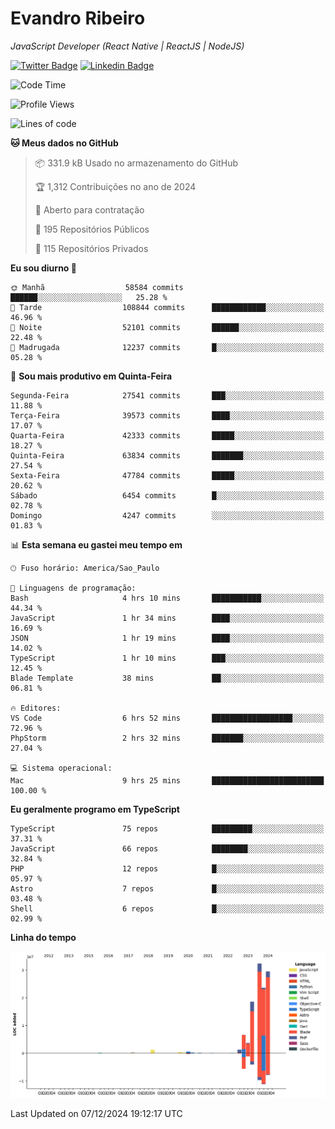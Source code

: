 # Evandro **Ribeiro**

*JavaScript Developer (React Native | ReactJS | NodeJS)*

[![Twitter Badge](https://img.shields.io/badge/-@ribeiroevandro-201B2D?style=flat-square&labelColor=201B2D&logo=twitter&logoColor=white&link=https://twitter.com/ribeiroevandro)](https://twitter.com/ribeiroevandro) 
[![Linkedin Badge](https://img.shields.io/badge/-Evandro%20Ribeiro-201B2D?style=flat-square&logo=Linkedin&logoColor=white&link=https://www.linkedin.com/in/ribeiroevandro)](https://www.linkedin.com/in/ribeiroevandro) 


<!--START_SECTION:waka-->
![Code Time](http://img.shields.io/badge/Code%20Time-4%2C195%20hrs%2058%20mins-blue)

![Profile Views](http://img.shields.io/badge/Visualizac%C3%B5es%20do%20perfil-0-blue)

![Lines of code](https://img.shields.io/badge/Desde%20o%20Hello%20World%20eu%20escrevi-118.9%20million%20linhas%20de%20c%C3%B3digo-blue)

**🐱 Meus dados no GitHub** 

> 📦 331.9 kB Usado no armazenamento do GitHub 
 > 
> 🏆 1,312 Contribuições no ano de 2024
 > 
> 💼 Aberto para contratação
 > 
> 📜 195 Repositórios Públicos 
 > 
> 🔑 115 Repositórios Privados 
 > 
**Eu sou diurno 🐤** 

```text
🌞 Manhã                  58584 commits       ██████░░░░░░░░░░░░░░░░░░░   25.28 % 
🌆 Tarde                  108844 commits      ████████████░░░░░░░░░░░░░   46.96 % 
🌃 Noite                  52101 commits       ██████░░░░░░░░░░░░░░░░░░░   22.48 % 
🌙 Madrugada              12237 commits       █░░░░░░░░░░░░░░░░░░░░░░░░   05.28 % 
```
📅 **Sou mais produtivo em Quinta-Feira** 

```text
Segunda-Feira            27541 commits       ███░░░░░░░░░░░░░░░░░░░░░░   11.88 % 
Terça-Feira              39573 commits       ████░░░░░░░░░░░░░░░░░░░░░   17.07 % 
Quarta-Feira             42333 commits       █████░░░░░░░░░░░░░░░░░░░░   18.27 % 
Quinta-Feira             63834 commits       ███████░░░░░░░░░░░░░░░░░░   27.54 % 
Sexta-Feira              47784 commits       █████░░░░░░░░░░░░░░░░░░░░   20.62 % 
Sábado                   6454 commits        █░░░░░░░░░░░░░░░░░░░░░░░░   02.78 % 
Domingo                  4247 commits        ░░░░░░░░░░░░░░░░░░░░░░░░░   01.83 % 
```


📊 **Esta semana eu gastei meu tempo em** 

```text
🕑︎ Fuso horário: America/Sao_Paulo

💬 Linguagens de programação: 
Bash                     4 hrs 10 mins       ███████████░░░░░░░░░░░░░░   44.34 % 
JavaScript               1 hr 34 mins        ████░░░░░░░░░░░░░░░░░░░░░   16.69 % 
JSON                     1 hr 19 mins        ████░░░░░░░░░░░░░░░░░░░░░   14.02 % 
TypeScript               1 hr 10 mins        ███░░░░░░░░░░░░░░░░░░░░░░   12.45 % 
Blade Template           38 mins             ██░░░░░░░░░░░░░░░░░░░░░░░   06.81 % 

🔥 Editores: 
VS Code                  6 hrs 52 mins       ██████████████████░░░░░░░   72.96 % 
PhpStorm                 2 hrs 32 mins       ███████░░░░░░░░░░░░░░░░░░   27.04 % 

💻 Sistema operacional: 
Mac                      9 hrs 25 mins       █████████████████████████   100.00 % 
```

**Eu geralmente programo em TypeScript** 

```text
TypeScript               75 repos            █████████░░░░░░░░░░░░░░░░   37.31 % 
JavaScript               66 repos            ████████░░░░░░░░░░░░░░░░░   32.84 % 
PHP                      12 repos            █░░░░░░░░░░░░░░░░░░░░░░░░   05.97 % 
Astro                    7 repos             █░░░░░░░░░░░░░░░░░░░░░░░░   03.48 % 
Shell                    6 repos             █░░░░░░░░░░░░░░░░░░░░░░░░   02.99 % 
```



**Linha do tempo**

![Lines of Code chart](https://raw.githubusercontent.com/ribeiroevandro/ribeiroevandro/main/assets/bar_graph.png)


 Last Updated on 07/12/2024 19:12:17 UTC
<!--END_SECTION:waka-->
